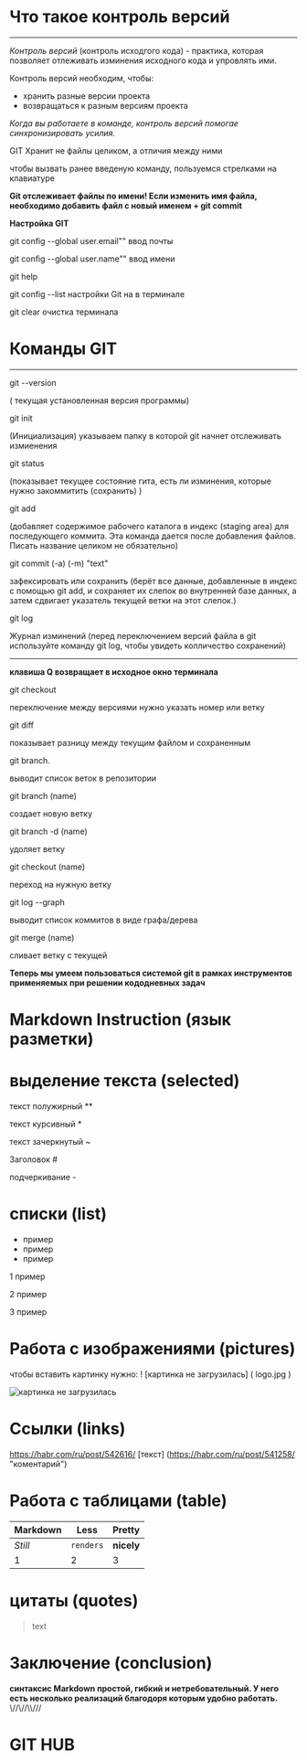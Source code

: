 # Что такое контроль версий 
-------

*Контроль версий* (контроль исходгого кода) - практика, которая позволяет отлеживать изминения исходного кода и упровлять ими.

Контроль версий необходим, чтобы:
* хранить разные версии проекта 
* возвращаться к разным версиям проекта 

_Когда вы работаете в команде, контроль версий помогае синхронизировать усилия._

GIT Хранит не файлы целиком, а отличия между ними

чтобы вызвать ранее введеную команду, пользуемся стрелками на клавиатуре 

**Git отслеживает файлы по имени! 
Если изменить имя файла, необходимо добавить файл с новый именем + git commit**

**Настройка GIT**

git config --global user.email"" ввод почты

git config --global user.name"" ввод имени

git help 

git config --list настройки Git на в терминале

git clear очистка терминала

# Команды GIT
-----

git  --version

( текущая установленная версия программы)

git init

(Инициализация) указываем папку в которой git начнет отслеживать измиенения

git status

(показывает текущее состояние гита, есть ли изминения, которые нужно закоммитить (сохранить) )

git add

(добавляет содержимое рабочего каталога 
в индекс (staging area) для последующего коммита. Эта команда дается после добавления файлов. Писать название целиком не обязательно)

git commit (-a) (-m) "text"

зафексировать или сохранить (берёт все данные, добавленные в индекс с помощью git add, и сохраняет их слепок во внутренней базе данных, а затем сдвигает указатель текущей ветки на этот слепок.)  

git log 

Журнал изминений (перед переключением версий файла в git используйте команду git log, чтобы увидеть колличество сохранений)

---
**клавиша Q возвращает в исходное окно терминала**


git checkout 

переключение между версиями нужно указать номер или ветку

git diff

показывает разницу между текущим файлом и сохраненным

git branch.

выводит список веток в репозитории

git branch (name) 

создает новую ветку

git branch -d (name)

удоляет ветку

git checkout (name) 

переход на нужную ветку

git log --graph

выводит список коммитов в виде графа/дерева

git merge (name) 

сливает ветку с текущей

**Теперь мы умеем пользоваться системой git в рамках инструментов применяемых при решении кододневных задач**

# Markdown Instruction (язык разметки)

# выделение текста (selected)

текст полужирный **

текст курсивный *

текст зачеркнутый ~

Заголовок #

подчеркивание -

# списки (list)

* пример
* пример
* пример

1 пример

2 пример

3 пример

# Работа с изображениями (pictures)
  
чтобы вставить картинку нужно: 
! [картинка не загрузилась] ( logo.jpg )

![картинка не загрузилась]( logo.jpg )

# Ссылки (links)
 
 <https://habr.com/ru/post/542616/>
 [текст] (https://habr.com/ru/post/541258/  "коментарий") 

# Работа с таблицами (table)

Markdown | Less | Pretty
--- | --- | ---
*Still* | `renders` | **nicely**
1 | 2 | 3

# цитаты (quotes)

>text


# Заключение (conclusion)

**синтаксис Markdown простой, гибкий и нетребовательный. У него есть несколько реализаций благодоря которым удобно работать.**
\\//\\//\\\\///

# GIT HUB